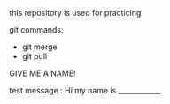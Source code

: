 this repository is used for practicing

git commands:
- git merge
- git pull


GIVE ME A NAME!

test message : Hi my name is ____________
